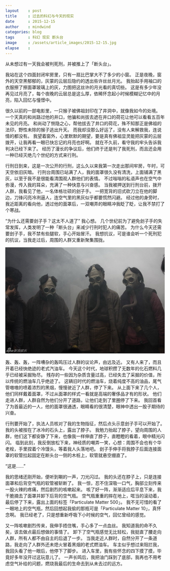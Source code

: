 ```yaml
---
layout    : post
title     : 过去的科幻与今天的现实
date      : 2015-12-15
author    : mindwind
categories: blog
tags      : 科幻 现实 断头台
image     : /assets/article_images/2015-12-15.jpg
elapse    :
---
```



从未想过有一天我会被判死刑，并被推上了「断头台」。

我站在这个四面封闭牢房里，只有一扇比巴掌大不了多少的小窗。
正是夜晚，窗外的天空黑郁郁的，灰蒙的云层后隐约的透出些许丝丝月光。
我抬起手用袖口的衣服擦了擦面罩玻璃上的灰，力图把这丝许的月光看的真切些。
这是有多少年没再见过月亮了，每个夜晚的云层总是这么厚，依稀怀念起小时候模糊记忆中的月亮，陷入回忆与憧憬中。

很久以前的一部电影里，一只猴子被佛祖封印在了井洞中，就像我如今的处境。
一个天真的和尚路过他的井口，他骗和尚拔去遮在井口的荷花让他可以看看五百年未见的月亮。
和尚动了恻隐之心，帮他拔去了井口的荷花，殊不知那正是佛祖的法印，野性未除的猴子逃出升天。
而我却没那么好运了，没有人来解救我，连说情的都没有。
我望着窗外，心里默默的期望，要是真有佛祖显灵能把灰蒙的云层拨开，让我再看一眼已快忘记的月亮也好啊。
就在不久前，看守我的牢头告诉我判决已经下来了。
经历了漫长的争议后，他们终于还是判了我死刑，而且还会用一种已经灭绝几个世纪的方式来行刑。

行刑日到来，这是一次公开的行刑，这么久以来我第一次走出那间牢房，午时，可天空依旧灰暗。
行刑台周围已站满了人，我的面罩很久没有清洗，上面铺满了黑灰，以至于我不是很能看清围观人群他们的表情。
不过嗡嗡的私语声也在空气中弥漫，传入我的耳朵，充满了一种快意与兴奋感。
当我被押送到行刑台前，拨开人群，我看见了他，一名体格壮硕的刽子手。
一把宽背的旧式砍刀立在他的脚边，刀锋闪亮冷冽逼人，连空气里的黑灰似乎都要慌然闪避。
经过他的身旁时，我近距离的看向他，透过他的面罩后，一双嘲弄的眼睛冲我眨了眨，让我不禁打了个寒战。

“为什么还需要刽子手？这太不人道了” 我心想。
几个世纪前为了避免刽子手的失常发挥，人类发明了一种「断头台」来减少行刑时犯人的痛苦。
为什么今天还需要刽子手，我不禁有些腿软，手心开始冒汗。
我想抗议，可是谁会听一个死刑犯的抗议，当我走过后，周围的人群又重新聚集围拢。

![](/assets/article_images/2015-12-15-1.jpg)

轰、轰、轰，一阵嘈杂的轰鸣压过人群的议论声，由远及近。
又有人来了，而且开着已经快绝迹的老式汽油车。
今天这个时代，地球积攒了无数年的化石燃料几乎已经被采掘殆尽。
残存的一些因为杂质含量过高，已经失去了采掘的价值，所以传统的燃油车几乎绝迹了。
这辆旧时代的燃油车，烧着纯度不高的油品，尾气管嗷嗷的喷着浓烈的黑烟，慢慢驶近了人群，停了下来。
从上面下来了几个人，他们同样戴着面罩，不过从面罩的样式一看就是高端的奢侈品才有的形状。
他们走进人群，人群自然为他们分开了道路，让他们走到了里圈停了下来。
我回首看了为首最近的一人，他的面罩很通透，眼睛看的很清楚，眼神中透出一股子期待的兴奋。

行刑要开始了，执法人员核对了我的生物指征，然后点头示意刽子手可以开始了。
我的头被按在了冰冷的石头上，露出了脖子。
我勉力抬起了脖子，望向周围的人群，他们这下都安静了下来，也像我一样伸直了脖子，直瞪瞪的看着，眼中精光闪闪。
临到此刻，我反倒放松下来，神经质的嘲弄一笑，心想：周围不会也有个华老栓，手里捏着个冷馒头，等着我人头落地吧。
刽子手伸手将我脖子后面连接面罩的软管拉起固定在断头台一侧的木桩上，软管就悬空绷直了。

“这是......”

我的思绪还刚开始，便听到唰的一声，刀光闪过。
我的头还在脖子上，只是连接面罩和后背空气瓶的软管被斩断了。
我一惊，忍不住深吸一口气，胸部立刻传来一股火辣的疼痛，然后剧烈的咳嗽起来。
咳了好一阵，渐渐适应后平息下来，我干脆摘去了面罩并卸下后背的空气瓶。
空气瓶重重的摔在地上，哐当的滚动着，最后停了下来，露出上面的标签「Particulate Matter 500」。
我不无可惜的看了一眼地上的空气瓶，然后回想起我偷的那瓶可是「Particulate Matter 10」，真怀念啊。
我已经老了，只是想重新呼吸下小时候的空气，回忆曾经的感觉。

又一阵咳嗽剧烈传来，我伸手捂住嘴，手心多了一点血丝。
我知道我的命不久矣，该去做点最后想做的事情了。
卸下了空气瓶感觉无比轻松，我挺直了腰走向人群，所有人都不由自主的后退了一步。
当我走近人群时，自然分开了一条道路，我走向了人群外还未熄火冒着黑烟的老式燃油车。
车主似乎想过来阻拦我，我回头看了他一眼后，他停下了脚步。
进入车里，我有些怀念的四下摸了摸，毕竟好多年没开过这玩意儿了。
一声长鸣后，我把油门踩到了底部，我再也不用考虑空气补给的问题，燃烧我最后的生命去到从未去过的远方。
